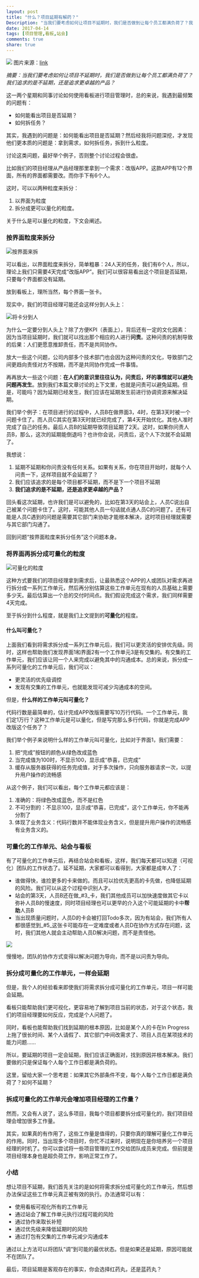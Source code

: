 ```yaml
---
layout: post
title: "什么？项目延期有解药？"
Description: "当我们要考虑如何让项目不延期时，我们是否做到让每个员工都满负荷了？我们追求的是不延期，还是追求更卓越的产品？"
date: 2017-04-14
tags: [项目管理,看板,站会]
comments: true
share: true
---
```

![](/assets/images/292372-f7b4cab4640af3a7.png)
图片来源：[link](http://img1.mydrivers.com/img/20140106/s_18f35cda6a9045b4b2024ec231ecdb4c.jpg)

_摘要：当我们要考虑如何让项目不延期时，我们是否做到让每个员工都满负荷了？我们追求的是不延期，还是追求更卓越的产品？_

这一两个星期和同事讨论如何使用看板进行项目管理时，总的来说，我遇到最频繁的问题有：

* 如何能看出项目是否延期？
* 如何拆任务？

其实，我遇到的问题是：如何能看出项目是否延期？然后经我将问题深挖，才发现他们更本质的问题是：拿到需求，如何拆任务，拆到什么粒度。

讨论这类问题，最好举个例子，否则整个讨论过程会很虚。

比如我们的项目经理从产品经理那里拿到一个需求：改版APP。这款APP有12个界面，所有的界面都需要改。而你手下有6个人。

这时，可以以两种粒度来拆分：

1. 以界面为粒度
2. 拆分成更可以量化的粒度。

关于什么是可以量化的粒度，下文会阐述。

### 按界面粒度来拆分
![按界面来拆](/assets/images/292372-8d26158ad9cdc5d5.png)

可以看出，以界面粒度来拆分，简单粗暴：24人天的任务，我们有6个人，所以，理论上我们只需要4天完成“改版APP”。我们可以很容易看出这个项目是否延期，只要每个界面都没有延期。

放到看板上，理所当然，每个界面一张卡。

现实中，我们的项目经理可能还会这样分到人头上：

![将卡分到人](/assets/images/292372-edb8c59b4d5ecd71.png)

为什么一定要分到人头上？除了方便KPI（表面上），背后还有一定的文化因素：因为当项目延期时，我们就可以找出那个相应的人进行**问责**。这种问责的机制导致的后果：人们更愿意推卸责任，而不是共同协作。

放大一些这个问题，公司内部多个技术部门也会因为这种问责的文化，导致部门之间更趋向责怪对方不按期，而不是共同协作完成一件事情。

再再放大一些这个问题：**在人们的意识里往往认为，问责后，坏的事情就可以避免问题再发生**。放到我们本篇文章讨论的上下文里，也就是问责可以避免延期。但是，可能吗？因为延期已经发生，我们应该在延期发生前进行协调资源来解决延期。

我们举个例子：在项目进行的过程中，人员B在做界面3，4时，在第3天时被一个问题卡住了。而人员C其实在第3天时就已经完成了，第4天开始优化。其他人准时完成了自己的任务。最后人员B的延期导致项目延期了2天。这时，如果你问责人员B，那么，这次的延期能倒退吗？也许你会说，问责后，这个人下次就不会延期了。

我想说：

1. 延期不延期和你问责没有任何关系。如果有关系，你在项目开始时，就每个人问责一下，这样项目就不会延期了？
2. 我们应该追求的是每个项目都不延期，而不是下一个项目不延期
3. **我们追求的是不延期，还是追求更卓越的产品？**

回头看这次延期，也许我们是可以避免的，比如在第3天的站会上，人员C说出自己被某个问题卡住了。这时，可能其他人员一句话就点通人员C的问题了。还有可能是人员C遇到的问题是需要其它部门来协助才能根本解决，这时项目经理就需要与其它部门沟通了。

回到问题“按界面粒度来拆分任务”这个问题本身。



### 将界面再拆分成可量化的粒度

![可量化的粒度](/assets/images/292372-3070c3fcde6922f5.png)

这种方式要我们的项目经理拿到需求后，让最熟悉这个APP的人或团队对需求再进行拆分成一系列工作单元，然后再分别估算这些工作单元在现有的人员基础上需要多少天。最后估算出一个总的交付时间点。我们假设完成这个需求，我们同样需要4天完成。

至于拆分到什么程度，就是我们上文提到的**可量化**的程度。

#### 什么叫可量化？
上面我们看到将需求拆分成一系列工作单元后，我们可以更灵活的安排优先级。同时，这样也帮助我们发现界面1和界面2有一个工作单元3是有交集的。有交集的工作单元，我们应该让同一个人来完成以避免其中的沟通成本。总的来说，拆分成一系列可量化的工作单元后，我们可以：

* 更灵活的优先级调控
* 发现有交集的工作单元，也就能发现可减少沟通成本的空间。

但是，**什么样的工作单元叫可量化？**

代码行数是最简单的，估计完成APP改版需要写10万行代码。一个工作单元，我们定1万行？这种工作单元是可以量化，但是写完那么多行代码，你就是完成APP改版这个任务了？

我们举个例子来说明什么样的工作单元叫可量化，比如对于界面1，我们需要：
1. 把“完成”按钮的颜色从绿色改成蓝色
2. 当完成值为100时，不显示100，显示成“恭喜，已完成”
3. 缓存从服务器获得的任务完成值，对于多次操作，只向服务器请求一次，以提升用户操作的流畅感

从这个例子，我们可以看出，每个工作单元都应该是：
1. 准确的：将绿色改成蓝色，而不是红色
2. 不可分割的：不显示100，显示成“恭喜，已完成”，这个工作单元，你不能再分割了
3. 体现了业务含义：代码行数并不能体现业务含义，但是提升用户操作的流畅感有业务含义的。

### 可量化的工作单元、站会与看板
有了可量化的工作单元后，再结合站会和看板，这样，我们每天都可以知道（可视化）团队的工作状态了。延不延期，大家都可以看得到，大家都是成年人了：

* 谁做得快，谁捡更多的卡来做的。而且可以捡优先更高的卡先做，也降低延期的风险。我们可以从这个过程中识别人才。
* 站会的第3天，人员B还在做_#3_卡，我们其他成员可以加快速度做其它卡以弥补人员B的慢速度，同时项目经理也可以更早的介入这个可能延期的卡中**帮助**人员B
* 当出现质量问题时，人员D的卡会被打回Todo多次，因为有站会，我们所有人都很感觉到_#5_这张卡可能存在一定难度或者人员D在协作方式存在问题，这时，我们其他人就会主动帮助人员D解决问题，而不是责怪他。

![](/assets/images/292372-f27551e5e27c6c91.png)

慢慢地，团队的协作方式变得以解决问题为导向，而不是以问责为导向。

### 拆分成可量化的工作单元，一样会延期
但是，我个人的经验看来即使我们将需求拆分成可量化的工作单元，项目一样可能会延期。

看板只能帮助我们更可视化，更容易地了解到项目当前的状态，对于这个状态，我们的项目经理要如何反应，完成是个人问题了。

同时，看板也能帮助我们找到延期的根本原因，比如是某个人的卡在In Progress上拖了很长时间、某个人请假了、其它部门中间改需求了、项目人员在某项技术的能力问题……

所以，要延期的项目一定会延期，我们应该正确面对，找到原因并根本解决。我们要做的只是保证每个人每个工作日都是满负荷的。

这里，留给大家一个思考题：如果其它外部条件不变，每个人每个工作日都是满负荷了？如何不延期？

### 拆成可量化的工作单元会增加项目经理的工作量？
然而，又会有人说了，这么多项目，我每个项目都要拆分成可量化的，我们项目经理会增加很多工作量。

其实，如果真的有作用了，这些工作量是值得的，只要你真的理解可量化工作单元的作用。同时，当出现多个项目时，你忙不过来时，说明现在是你培养另一个项目经理的时机了。你可以尝试将一些项目管理的工作交给团队成员来完成。但前提是项目经理本身也是超负荷工作，影响正常工作了。

### 小结
想让项目不延期，我们首先关注的是如何将需求拆分成可量化的工作单元，然后想办法保证这些工作单元真正被有效的执行。办法通常可以有：

* 使用看板可视化所有的工作单元
* 通过站会了解工作单元执行过程可能的风险
* 通过协作来取长补短
* 通过优先级来降低延期时的风险
* 通过打包有交集的工作单元减少沟通成本

通过以上方法可以将团队“调”到可能的最优状态。但是如果还是延期，原因可能就不在团队了。

最后，项目延期是客观存在的事实，你会选择红药丸，还是蓝药丸？
